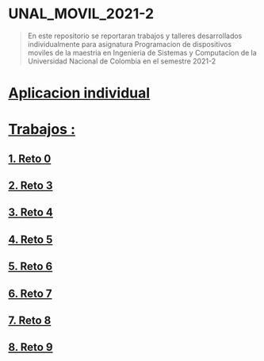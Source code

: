 # UNAL_MOVIL_2021-2
> En este repositorio se reportaran trabajos y talleres desarrollados individualmente para asignatura Programacion de dispositivos moviles de la maestria en Ingenieria de Sistemas y Computacion de la Universidad Nacional de Colombia en el semestre 2021-2

# [Aplicacion individual](https://github.com/camilonfs1/UNAL_MOVIL_2021-2/tree/main/20212PDDM)

# [Trabajos : ](https://github.com/camilonfs1/UNAL_MOVIL_2021-2/tree/main/Workshops)


## [1. Reto 0](https://github.com/camilonfs1/UNAL_MOVIL_2021-2/blob/main/Workshops/reto0.md)

## [2. Reto 3](https://github.com/camilonfs1/UNAL_MOVIL_2021-2/blob/main/Workshops/reto2.md)

## [3. Reto 4](https://github.com/camilonfs1/UNAL_MOVIL_2021-2/blob/main/Workshops/reto4.md)

## [4. Reto 5](https://github.com/camilonfs1/UNAL_MOVIL_2021-2/blob/main/Workshops/reto5.md)

## [5. Reto 6](https://github.com/camilonfs1/UNAL_MOVIL_2021-2/blob/main/Workshops/reto6.md)

## [6. Reto 7](https://github.com/camilonfs1/UNAL_MOVIL_2021-2/blob/main/Workshops/reto7.md)

## [7. Reto 8](https://github.com/camilonfs1/UNAL_MOVIL_2021-2/blob/main/Workshops/reto8.md)

## [8. Reto 9](https://github.com/camilonfs1/UNAL_MOVIL_2021-2/blob/main/Workshops/reto9.md)